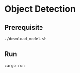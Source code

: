 # Object Detection

## Prerequisite

```shell
./download_model.sh
```

## Run

```shell
cargo run
```
